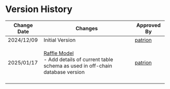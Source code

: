 # Version History

| Change Date | Changes                                                                                                                                                           | Approved By                                                                 |
| ----------- | ----------------------------------------------------------------------------------------------------------------------------------------------------------------- | --------------------------------------------------------------------------- |
| 2024/12/09  | Initial Version                                                                                                                                                   | [patrion](https://app.gitbook.com/u/joldXWpVvGZzxs3cycDXPaubJE13 "mention") |
| 2025/01/17  | <p><a href="data-models-and-apis/data-models-raffle-model.md">Raffle Model</a><br>- Add details of current table schema as used in off-chain database version</p> | [patrion](https://app.gitbook.com/u/joldXWpVvGZzxs3cycDXPaubJE13 "mention") |
|             |                                                                                                                                                                   |                                                                             |


